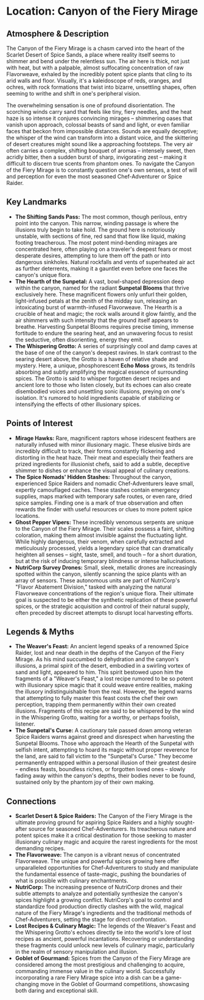 # Location: Canyon of the Fiery Mirage

## Atmosphere & Description
The Canyon of the Fiery Mirage is a chasm carved into the heart of the Scarlet Desert of Spice Sands, a place where reality itself seems to shimmer and bend under the relentless sun. The air here is thick, not just with heat, but with a palpable, almost suffocating concentration of raw Flavorweave, exhaled by the incredibly potent spice plants that cling to its arid walls and floor. Visually, it's a kaleidoscope of reds, oranges, and ochres, with rock formations that twist into bizarre, unsettling shapes, often seeming to writhe and shift in one's peripheral vision.

The overwhelming sensation is one of profound disorientation. The scorching winds carry sand that feels like tiny, fiery needles, and the heat haze is so intense it conjures convincing mirages – shimmering oases that vanish upon approach, colossal beasts of sand and light, or even familiar faces that beckon from impossible distances. Sounds are equally deceptive; the whisper of the wind can transform into a distant voice, and the skittering of desert creatures might sound like a approaching footsteps. The very air often carries a complex, shifting bouquet of aromas – intensely sweet, then acridly bitter, then a sudden burst of sharp, invigorating zest – making it difficult to discern true scents from phantom ones. To navigate the Canyon of the Fiery Mirage is to constantly question one's own senses, a test of will and perception for even the most seasoned Chef-Adventurer or Spice Raider.

## Key Landmarks

*   **The Shifting Sands Pass:** The most common, though perilous, entry point into the canyon. This narrow, winding passage is where the illusions truly begin to take hold. The ground here is notoriously unstable, with sections of fine, red sand that flow like liquid, making footing treacherous. The most potent mind-bending mirages are concentrated here, often playing on a traveler's deepest fears or most desperate desires, attempting to lure them off the path or into dangerous sinkholes. Natural rockfalls and vents of superheated air act as further deterrents, making it a gauntlet even before one faces the canyon's unique flora.
*   **The Hearth of the Sunpetal:** A vast, bowl-shaped depression deep within the canyon, named for the radiant **Sunpetal Blooms** that thrive exclusively here. These magnificent flowers only unfurl their golden, light-infused petals at the zenith of the midday sun, releasing an intoxicating burst of warmth-infused Flavorweave. The Hearth is a crucible of heat and magic; the rock walls around it glow faintly, and the air shimmers with such intensity that the ground itself appears to breathe. Harvesting Sunpetal Blooms requires precise timing, immense fortitude to endure the searing heat, and an unwavering focus to resist the seductive, often disorienting, energy they emit.
*   **The Whispering Grotto:** A series of surprisingly cool and damp caves at the base of one of the canyon's deepest ravines. In stark contrast to the searing desert above, the Grotto is a haven of relative shade and mystery. Here, a unique, phosphorescent **Echo Moss** grows, its tendrils absorbing and subtly amplifying the magical essence of surrounding spices. The Grotto is said to whisper forgotten desert recipes and ancient lore to those who listen closely, but its echoes can also create disembodied voices and unsettling sonic illusions, preying on one's isolation. It's rumored to hold ingredients capable of stabilizing or intensifying the effects of other illusionary spices.

## Points of Interest

*   **Mirage Hawks:** Rare, magnificent raptors whose iridescent feathers are naturally infused with minor illusionary magic. These elusive birds are incredibly difficult to track, their forms constantly flickering and distorting in the heat haze. Their meat and especially their feathers are prized ingredients for illusionist chefs, said to add a subtle, deceptive shimmer to dishes or enhance the visual appeal of culinary creations.
*   **The Spice Nomads' Hidden Stashes:** Throughout the canyon, experienced Spice Raiders and nomadic Chef-Adventurers leave small, expertly camouflaged caches. These stashes contain emergency supplies, maps marked with temporary safe routes, or even rare, dried spice samples. Finding one is a mark of true observation and often rewards the finder with useful resources or clues to more potent spice locations.
*   **Ghost Pepper Vipers:** These incredibly venomous serpents are unique to the Canyon of the Fiery Mirage. Their scales possess a faint, shifting coloration, making them almost invisible against the fluctuating light. While highly dangerous, their venom, when carefully extracted and meticulously processed, yields a legendary spice that can dramatically heighten all senses – sight, taste, smell, and touch – for a short duration, but at the risk of inducing temporary blindness or intense hallucinations.
*   **NutriCorp Survey Drones:** Small, sleek, metallic drones are increasingly spotted within the canyon, silently scanning the spice plants with an array of sensors. These autonomous units are part of NutriCorp's "Flavor Abatement Division," tasked with analyzing the natural Flavorweave concentrations of the region's unique flora. Their ultimate goal is suspected to be either the synthetic replication of these powerful spices, or the strategic acquisition and control of their natural supply, often preceded by discreet attempts to disrupt local harvesting efforts.

## Legends & Myths

*   **The Weaver's Feast:** An ancient legend speaks of a renowned Spice Raider, lost and near death in the depths of the Canyon of the Fiery Mirage. As his mind succumbed to dehydration and the canyon's illusions, a primal spirit of the desert, embodied in a swirling vortex of sand and light, appeared to him. This spirit bestowed upon him the fragments of a "Weaver's Feast," a lost recipe rumored to be so potent with illusionary spice magic that it could weave entire realities, making the illusory indistinguishable from the real. However, the legend warns that attempting to fully master this feast costs the chef their own perception, trapping them permanently within their own created illusions. Fragments of this recipe are said to be whispered by the wind in the Whispering Grotto, waiting for a worthy, or perhaps foolish, listener.
*   **The Sunpetal's Curse:** A cautionary tale passed down among veteran Spice Raiders warns against greed and disrespect when harvesting the Sunpetal Blooms. Those who approach the Hearth of the Sunpetal with selfish intent, attempting to hoard its magic without proper reverence for the land, are said to fall victim to the "Sunpetal's Curse." They become permanently entrapped within a personal illusion of their greatest desire – endless feasts, boundless riches, or forgotten loved ones – slowly fading away within the canyon's depths, their bodies never to be found, sustained only by the phantom joy of their own making.

## Connections

*   **Scarlet Desert & Spice Raiders:** The Canyon of the Fiery Mirage is the ultimate proving ground for aspiring Spice Raiders and a highly sought-after source for seasoned Chef-Adventurers. Its treacherous nature and potent spices make it a critical destination for those seeking to master illusionary culinary magic and acquire the rarest ingredients for the most demanding recipes.
*   **The Flavorweave:** The canyon is a vibrant nexus of concentrated Flavorweave. The unique and powerful spices growing here offer unparalleled opportunities for Chef-Adventurers to study and manipulate the fundamental essence of taste-magic, pushing the boundaries of what is possible with culinary enchantments.
*   **NutriCorp:** The increasing presence of NutriCorp drones and their subtle attempts to analyze and potentially synthesize the canyon's spices highlight a growing conflict. NutriCorp's goal to control and standardize food production directly clashes with the wild, magical nature of the Fiery Mirage's ingredients and the traditional methods of Chef-Adventurers, setting the stage for direct confrontation.
*   **Lost Recipes & Culinary Magic:** The legends of the Weaver's Feast and the Whispering Grotto's echoes directly tie into the world's lore of lost recipes as ancient, powerful incantations. Recovering or understanding these fragments could unlock new levels of culinary magic, particularly in the realm of sensory manipulation and illusion.
*   **Goblet of Gourmand:** Spices from the Canyon of the Fiery Mirage are considered among the most prestigious and challenging to acquire, commanding immense value in the culinary world. Successfully incorporating a rare Fiery Mirage spice into a dish can be a game-changing move in the Goblet of Gourmand competitions, showcasing both daring and exceptional skill.